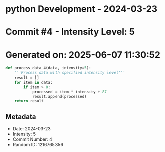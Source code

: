 ﻿# python Development - 2024-03-23
# Commit #4 - Intensity Level: 5
# Generated on: 2025-06-07 11:30:52
```python
def process_data_4(data, intensity=5):
    '''Process data with specified intensity level'''
    result = []
    for item in data:
        if item > 0:
            processed = item * intensity + 87
            result.append(processed)
    return result
```
## Metadata
- Date: 2024-03-23
- Intensity: 5
- Commit Number: 4
- Random ID: 1216765356
